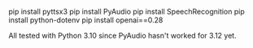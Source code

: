 pip install pyttsx3
pip install PyAudio
pip install SpeechRecognition 
pip install python-dotenv
pip install openai==0.28

All tested with Python 3.10 since PyAudio hasn't worked for 3.12 yet.
